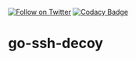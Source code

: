 [![Follow on Twitter](https://img.shields.io/twitter/follow/opendevsecops.svg?logo=twitter)](https://twitter.com/opendevsecops)
[![Codacy Badge](https://api.codacy.com/project/badge/Grade/b07a461e6a9a48fc84226baefff06423)](https://www.codacy.com/app/OpenDevSecOps/go-ssh-decoy?utm_source=github.com&amp;utm_medium=referral&amp;utm_content=opendevsecops/go-ssh-decoy&amp;utm_campaign=Badge_Grade)

# go-ssh-decoy
